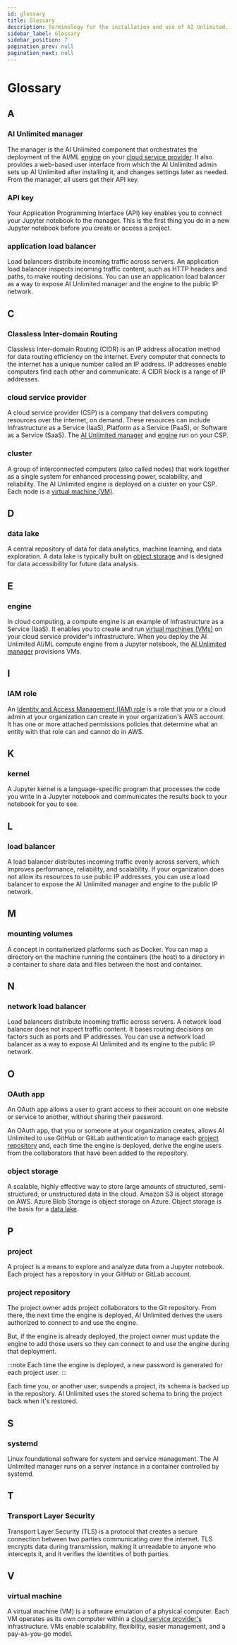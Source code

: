 ```yaml
---
id: glossary
title: Glossary
description: Terminology for the installation and use of AI Unlimited.
sidebar_label: Glossary
sidebar_position: 7
pagination_prev: null
pagination_next: null
---
```


# Glossary


## A

### AI Unlimited manager

The manager is the AI Unlimited component that orchestrates the deployment of the AI/ML [engine](#engine) on your [cloud service provider](#cloud-service-provider). It also provides a web-based user interface from which the AI Unlimited admin sets up AI Unlimited after installing it, and changes settings later as needed. From the manager, all users get their API key.

### API key

Your Application Programming Interface (API) key enables you to connect your Jupyter notebook to the manager. This is the first thing you do in a new Jupyter notebook before you create or access a project.

### application load balancer

Load balancers distribute incoming traffic across servers. An application load balancer inspects incoming traffic content, such as HTTP headers and paths, to make routing decisions. You can use an application load balancer as a way to expose AI Unlimited manager and the engine to the public IP network.


## C

### Classless Inter-domain Routing

Classless Inter-domain Routing (CIDR) is an IP address allocation method for data routing efficiency on the internet. Every computer that connects to the internet has a unique number called an IP address. IP addresses enable computers find each other and communicate. A CIDR block is a range of IP addresses.

### cloud service provider

A cloud service provider (CSP) is a company that delivers computing resources over the internet, on demand. These resources can include Infrastructure as a Service (IaaS), Platform as a Service (PaaS), or Software as a Service (SaaS). The [AI Unlimited manager](#ai-unlimited-manager) and [engine](#engine) run on your CSP.

### cluster

A group of interconnected computers (also called nodes) that work together as a single system for enhanced processing power, scalability, and reliability. The AI Unlimited engine is deployed on a cluster on your CSP. Each node is a [virtual machine (VM)](#virtual-machine).


## D

### data lake

A central repository of data for data analytics, machine learning, and data exploration. A data lake is typically built on [object storage](#object-storage) and is designed for data accessibility for future data analysis.  


## E

### engine

In cloud computing, a compute engine is an example of Infrastructure as a Service (IaaS). It enables you to create and run [virtual machines (VMs)](#virtual-machine) on your cloud service provider's infrastructure. When you deploy the AI Unlimited AI/ML compute engine from a Jupyter notebook, the [AI Unlimited manager](#ai-unlimited-manager) provisions VMs.


## I

### IAM role

An [Identity and Access Management (IAM) role](https://docs.aws.amazon.com/IAM/latest/UserGuide/id_roles.html) is a role that you or a cloud admin at your organization can create in your organization's AWS account. It has one or more attached permissions policies that determine what an entity with that role can and cannot do in AWS.

 
## K

### kernel

A Jupyter kernel is a language-specific program that processes the code you write in a Jupyter notebook and communicates the results back to your notebook for you to see. 


## L

### load balancer 

A load balancer distributes incoming traffic evenly across servers, which improves performance, reliability, and scalability. If your organization does not allow its resources to use public IP addresses, you can use a load balancer to expose the AI Unlimited manager and engine to the public IP network. 


## M

### mounting volumes 

A concept in containerized platforms such as Docker. You can map a directory on the machine running the containers (the host) to a directory in a container to share data and files between the host and container.


## N

### network load balancer

Load balancers distribute incoming traffic across servers. A network load balancer does not inspect traffic content. It bases routing decisions on factors such as ports and IP addresses. You can use a network load balancer as a way to expose AI Unlimited and its engine to the public IP network.


## O

### OAuth app

An OAuth app allows a user to grant access to their account on one website or service to another, without sharing their password. 

An OAuth app, that you or someone at your organization creates, allows AI Unlimited to use GitHub or GitLab authentication to manage each [project repository](#project-repository) and, each time the engine is deployed, derive the engine users from the collaborators that have been added to the repository.

### object storage
A scalable, highly effective way to store large amounts of structured, semi-structured, or unstructured data in the cloud. Amazon S3 is object storage on AWS. Azure Blob Storage is object storage on Azure. Object storage is the basis for a [data lake](#data-lake).


## P

### project

A project is a means to explore and analyze data from a Jupyter notebook. Each project has a repository in your GitHub or GitLab account.

### project repository

The project owner adds project collaborators to the Git repository. From there, the next time the engine is deployed, AI Unlimited derives the users authorized to connect to and use the engine. 

But, if the engine is already deployed, the project owner must update the engine to add those users so they can connect to and use the engine during that deployment.

:::note
Each time the engine is deployed, a new password is generated for each project user.
:::

Each time you, or another user, suspends a project, its schema is backed up in the repository. AI Unlimited uses the stored schema to bring the project back when it's restored.


## S

### systemd

Linux foundational software for system and service management. The AI Unlimited manager runs on a server instance in a container controlled by systemd.


## T

### Transport Layer Security

Transport Layer Security (TLS) is a protocol that creates a secure connection between two parties communicating over the internet. TLS encrypts data during transmission, making it unreadable to anyone who intercepts it, and it verifies the identities of both parties. 


## V

### virtual machine
A virtual machine (VM) is a software emulation of a physical computer. Each VM operates as its own computer within a [cloud service provider's](#cloud-service-provider) infrastructure. VMs enable scalability, flexibility, easier management, and a pay-as-you-go model.